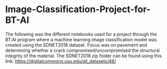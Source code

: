 # Image-Classification-Project-for-BT-AI
The following was the different notebooks used for a project through the BT:AI program where a machine learning image classification model was created using the SDNET2018 dataset. 
Focus was on pavement and determining whether a crack compromised/uncompromised the structural integrity of the material. The SDNET2018 zip folder can be found using this link:
https://digitalcommons.usu.edu/all_datasets/48/

